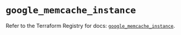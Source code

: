# `google_memcache_instance`

Refer to the Terraform Registry for docs: [`google_memcache_instance`](https://registry.terraform.io/providers/hashicorp/google/6.33.0/docs/resources/memcache_instance).
